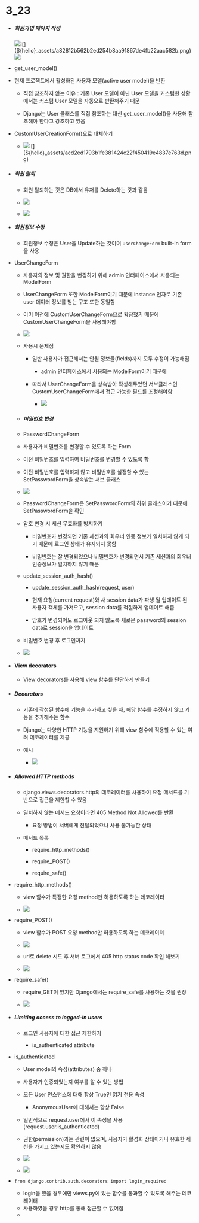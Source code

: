# 3_23

- ##### 회원가입 페이지 작성
  
  ![](${hello}_assets/64b14ac7e954b2300c8e250e6a2ae01a6e9a3943.png)![](${hello}_assets/a82812b562b2ed254b8aa91867de4fb22aac582b.png)![](${hello}_assets/aab1dcfd98484da2582da0e383c15195cb36b659.png)

- get_user_model()

- 현재 프로젝트에서 활성화된 사용자 모델(active user model)을 반환
  
  - 직접 참조하지 않는 이유 : 기존 User 모델이 아닌 User 모델을 커스텀한 상황에서는 커스텀 User 모델을 자동으로 반환해주기 때문
  
  - Django는 User 클래스를 직접 참조하는 대신 get_user_model()을 사용해 참조해야 한다고 강조하고 있음

- CustomUserCreationForm()으로 대체하기
  
  - ![](${hello}_assets/c5cc8c99d4886588e0ecc089b06d015a8329af4a.png)![](${hello}_assets/acd2ed1793b1fe381424c22f450419e4837e763d.png)

- ##### 회원 탈퇴
  
  - 회원 탈퇴하는 것은 DB에서 유저를 Delete하는 것과 같음
  
  - ![](${hello}_assets/0d712c6db52134047cca39333f503d51e3a42d9a.png)
  
  - ![](${hello}_assets/5d65d76f3cc914406c6e4871db27f66316fa0f86.png)

- ##### 회원정보 수정
  
  - 회원정보 수정은 User을 Update하는 것이며 `UserChangeForm` built-in form을 사용

- UserChangeForm
  
  - 사용자의 정보 및 권한을 변경하기 위해 admin 인터페이스에서 사용되는 ModelForm
  
  - UserChangeForm 또한 ModelForm이기 때문에 instance 인자로 기존 user 데이터 정보를 받는 구조 또한 동일함
  
  - 이미 이전에 CustomUserChangeForm으로 확장했기 때문에 CustomUserChangeForm을 사용해야함
  
  - ![](${hello}_assets/2e0cf58138131a3876bfde13198e90fe8cf0b2d9.png)
  
  - 사용시 문제점
    
    - 일반 사용자가 접근해서는 안될 정보들(fields)까지 모두 수정이 가능해짐
      
      - admin 인터페이스에서 사용되는 ModelForm이기 때문에 
    
    - 따라서 UserChangeForm을 상속받아 작성해두었던 서브클래스인 CustomUserChangeForm에서 접근 가능한 필드를 조정해야함
      
      - ![](${hello}_assets/9d11b5f2df34bf74909010212525585fd9bc6141.png)
  
  - ##### 비밀번호 변경
  
  - PasswordChangeForm
  
  - 사용자가 비밀번호를 변경할 수 있도록 하는 Form
  
  - 이전 비밀번호를 입력하여 비밀번호를 변경할 수 있도록 함
  
  - 이전 비밀번호를 입력하지 않고 비밀번호를 설정할 수 있는 SetPasswordForm을 상속받는 서브 클래스
  
  - ![](${hello}_assets/200a9ab14c5418473344ad606d6c51af853d70b0.png)
  
  - PasswordChangeForm은 SetPasswordForm의 하위 클래스이기 때문에 SetPasswordForm을 확인
  
  - 암호 변경 시 세션 무효화를 방지하기
    
    - 비밀번호가 변경되면 기존 세션과의 회우너 인증 정보가 일치하지 않게 되기 때문에 로그인 상태가 유지되지 못함
    
    - 비밀번호는 잘 변경되었으나 비밀번호가 변경되면서 기존 세션과의 회우너 인증정보가 일치하지 않기 때문
  
  - update_session_auth_hash()
    
    - update_session_auth_hash(request, user)
    
    - 현재 요청(current request)와 새 session data가 파생 될 업데이트 된 사용자 객체를 가져오고, session data를 적절하게 업데이트 해줌
    
    - 암호가 변경되어도 로그아웃 되지 않도록 새로운 password의 session data로 session을 업데이트
  
  - 비밀번호 변경 후 로그인까지
  
  - ![](${hello}_assets/58e5406338990918861c03628b2ccfe169c32e6f.png)

- #### View decorators
  
  - View decorators를 사용해 view 함수를 단단하게 만들기

- ##### Decorators
  
  - 기존에 작성된 함수에 기능을 추가하고 싶을 때, 해당 함수를 수정하지 않고 기능을 추가해주는 함수
  
  - Django는 다양한 HTTP 기능을 지원하기 위해 view 함수에 적용할 수 있는 여러 데코레이터를 제공
  
  - 예시
    
    - ![](${hello}_assets/7ec9b9d369f2c877bbf5847afc1de4cc14c9109a.png)

- ##### Allowed HTTP methods
  
  - django.views.decorators.http의 데코레이터를 사용하여 요청 메서드를 기반으로 접근을 제한할 수 있음
  
  - 일치하지 않는 메서드 요청이라면 405 Method Not Allowed를 반환
    
    - 요청 방법이 서버에게 전달되었으나 사용 불가능한 상태
  
  - 메서드 목록
    
    - require_http_methods()
    
    - require_POST()
    
    - require_safe()

- require_http_methods()
  
  - view 함수가 특정한 요청 method만 허용하도록 하는 데코레이터
  
  - ![](${hello}_assets/222e991e17c81639b7c8b1461339e7627653291a.png)

- require_POST()
  
  - view 함수가 POST 요청 method만 허용하도록 하는 데코레이터
  
  - ![](${hello}_assets/c192030081eaff3fa9c0babf44428d7630216d64.png)
  
  - url로 delete 시도 후 서버 로그에서 405 http status code 확인 해보기
  
  - ![](${hello}_assets/77d9fc5957739f014da54b745a3812d0cb9f38ce.png)

- require_safe()
  
  - require_GET이 있지만 Django에서는 require_safe를 사용하는 것을 권장
  
  - ![](${hello}_assets/4c6a148b8a07716a37a7f75bf6ea263dbfabf652.png)

- ##### Limiting access to logged-in users
  
  - 로그인 사용자에 대한 접근 제한하기
    
    - is_authenticated attribute

- is_authenticated
  
  - User model의 속성(attributes) 중 하나
  
  - 사용자가 인증되었는지 여부를 알 수 있는 방법
  
  - 모든 User 인스턴스에 대해 항상 True인 읽기 전용 속성
    
    - AnonymousUser에 대해서는 항상 False
  
  - 일반적으로 request.user에서 이 속성을 사용(request.user.is_authenticated)
  
  - 권한(permission)과는 관련이 없으며, 사용자가 활성화 상태이거나 유효한 세션을 가지고 있는지도 확인하지 않음
  
  - ![](${hello}_assets/cc3a09f75530cbc35e312158ef12843109ed99c0.png)
  
  - ![](${hello}_assets/60b0a6e8c85f6c96f5d73b92cb26d895074fc8f1.png)

- `from django.contrib.auth.decorators import login_required`
  
  - login을 했을 경우에만 views.py에 있는 함수를 통과할 수 있도록 해주는 데코레이터 
  - 사용하였을 경우 http를 통해 접근할 수 없어짐
  - 
